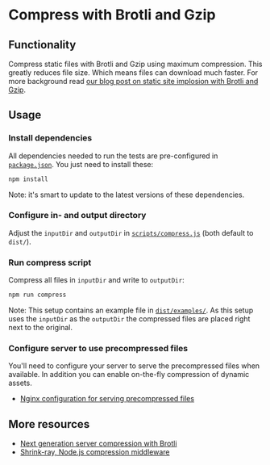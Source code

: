 # Compress with Brotli and Gzip

## Functionality

Compress static files with Brotli and Gzip using maximum compression.
This greatly reduces file size. Which means files can download much faster.
For more background read [our blog post on static site implosion with Brotli and Gzip](https://www.voorhoede.nl/en/blog/static-site-implosion-with-brotli-and-gzip/).  


## Usage

### Install dependencies

All dependencies needed to run the tests are pre-configured in [`package.json`](package.json). You just need to install these:

```bash
npm install
```

Note: it's smart to update to the latest versions of these dependencies.


### Configure in- and output directory

Adjust the `inputDir` and `outputDir` in [`scripts/compress.js`](scripts/compress.js) (both default to `dist/`).


### Run compress script

Compress all files in `inputDir` and write to `outputDir`:

```bash
npm run compress
```

Note: This setup contains an example file in [`dist/examples/`](dist/examples/).
As this setup uses the `inputDir` as the `outputDir` the compressed files are placed right next to the original.


### Configure server to use precompressed files

You'll need to configure your server to serve the precompressed files when available.
In addition you can enable on-the-fly compression of dynamic assets.

* [Nginx configuration for serving precompressed files](lib/static-compression-nginx.conf)


## More resources

* [Next generation server compression with Brotli](https://www.smashingmagazine.com/2016/10/next-generation-server-compression-with-brotli/)
* [Shrink-ray, Node.js compression middleware](https://github.com/aickin/shrink-ray)